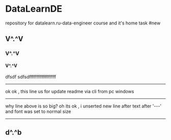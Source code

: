 # DataLearnDE
repository for datalearn.ru-data-engineer course and it's home task
#new 

## V^.^V
### V^.^V
#### V^.^V
dfsdf
sdfsdffffffffffffffffff

---
ok ok , this line us for update readme via cli from pc windows

---
why line above is so big? oh its ok , i unserted new line after text after '---' and font was set to normal size

---

## d^.^b